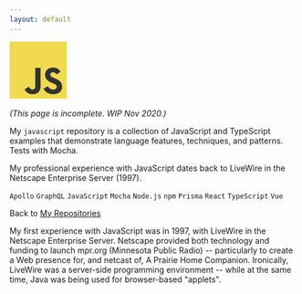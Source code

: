 ```yaml
---
layout: default
---
```


![JavaScript](../img/small-logo-100px-javascript.png)

_(This page is incomplete. WIP Nov 2020.)_

My `javascript` repository is a collection of JavaScript and TypeScript examples that demonstrate language features, techniques, and patterns. Tests with Mocha.
                              
My professional experience with JavaScript dates back to LiveWire in the Netscape Enterprise Server (1997).
                              
`Apollo` `GraphQL` `JavaScript` `Mocha` `Node.js` `npm` `Prisma` `React` `TypeScript` `Vue`

Back to [My Repositories](./index.md)

My first experience with JavaScript was in 1997, with LiveWire in the Netscape Enterprise Server. Netscape provided both technology and funding to launch mpr.org (Minnesota Public Radio) -- particularly to create a Web presence for, and netcast of, A Prairie Home Companion. Ironically, LiveWire was a server-side programming environment -- while at the same time, Java was being used for browser-based "applets".


